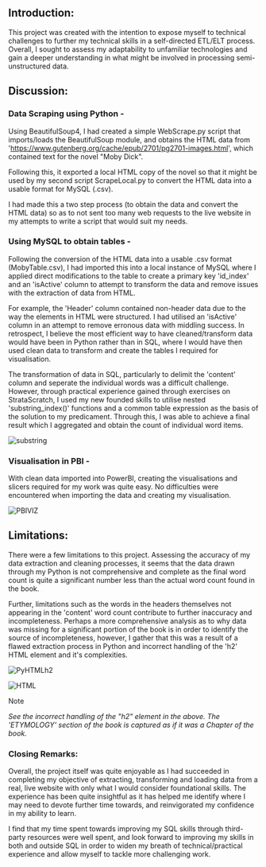 ## Introduction:
This project was created with the intention to expose myself to technical challenges to further my technical skills in 
a self-directed ETL/ELT process. Overall, I sought to assess my adaptability to unfamiliar technologies and gain a deeper 
understanding in what might be involved in processing semi-unstructured data.


## Discussion:

### Data Scraping using Python -
Using BeautifulSoup4, I had created a simple WebScrape.py script that imports/loads the BeautifulSoup module, and obtains the
HTML data from 'https://www.gutenberg.org/cache/epub/2701/pg2701-images.html', which contained text for the novel "Moby Dick".

Following this, it exported a local HTML copy of the novel so that it might be used by my second script ScrapeLocal.py to
convert the HTML data into a usable format for MySQL (.csv).

I had made this a two step process (to obtain the data and convert the HTML data) so as to not sent too many web requests to the 
live website in my attempts to write a script that would suit my needs.

### Using MySQL to obtain tables -
Following the conversion of the HTML data into a usable .csv format (MobyTable.csv), I had imported this into a local instance
of MySQL where I applied direct modifications to the table to create a primary key 'id_index' and an 'isActive'
column to attempt to transform the data and remove issues with the extraction of data from HTML.

For example, the 'Header' column contained non-header data due to the way the elements in HTML were structured. I had utilised an
'isActive' column in an attempt to remove erronous data with middling success. In retrospect, I believe the most efficient way to
have cleaned/transform data would have been in Python rather than in SQL, where I would have then used clean data to transform 
and create the tables I required for visualisation.

The transformation of data in SQL, particularly to delimit the 'content' column and seperate the individual words was a
difficult challenge. However, through practical experience gained through exercises on StrataScratch, I used my new
founded skills to utilise nested 'substring_index()' functions and a common table expression as the basis of the solution to 
my predicament. Through this, I was able to achieve a final result which I aggregated and obtain the count of individual word 
items.

![substring](https://github.com/equanimittyy/mobydick/assets/104692345/07f800fd-9e10-434c-a2bf-ea44f418d8e6)


### Visualisation in PBI -
With clean data imported into PowerBI, creating the visualisations and slicers required for my work was quite easy. No difficulties
were encountered when importing the data and creating my visualisation.

![PBIVIZ](https://github.com/equanimittyy/mobydick/assets/104692345/2db2ced6-3915-46fc-a876-ce67c8517e05)


## Limitations:
There were a few limitations to this project. Assessing the accuracy of my data extraction and cleaning processes, it seems that
the data drawn through my Python is not comprehensive and complete as the final word count is quite a significant number less than
the actual word count found in the book.

Further, limitations such as the words in the headers themselves not appearing in the 'content' word count contribute to further
inaccuracy and incompleteness. Perhaps a more comprehensive analysis as to why data was missing for a significant portion of the
book is in order to identify the source of incompleteness, however, I gather that this was a result of a flawed extraction process
in Python and incorrect handling of the 'h2' HTML element and it's complexities.

![PyHTMLh2](https://github.com/equanimittyy/mobydick/assets/104692345/3021cd2c-c421-47be-84c7-9e837ba07a27)

![HTML](https://github.com/equanimittyy/mobydick/assets/104692345/ddea86ce-8d19-42af-9c2e-20d8f6fd3ea7)

> [!Note] 
> _See the incorrect handling of the "h2" element in the above. The 'ETYMOLOGY' section of the book is captured as if it was a Chapter of the book._

### Closing Remarks:
Overall, the project itself was quite enjoyable as I had succeeded in completing my objective of extracting, transforming and loading
data from a real, live website with only what I would consider foundational skills. The experience has been quite insightful as it has 
helped me identify where I may need to devote further time towards, and reinvigorated my confidence in my ability to learn.

I find that my time spent towards improving my SQL skills through third-party resources were well spent, and look forward to improving my
skills in both and outside SQL in order to widen my breath of technical/practical experience and allow myself to tackle more challenging
work.
